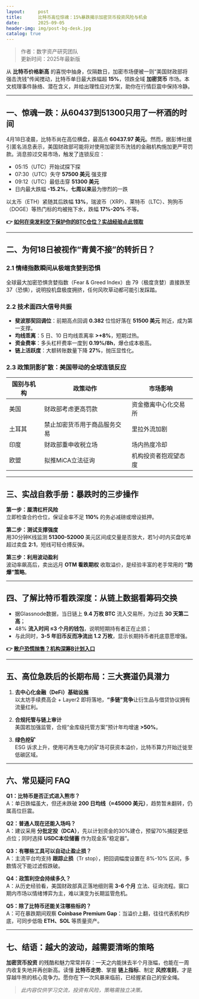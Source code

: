 ```yaml
---
layout:     post
title:      比特币高位惊魂：15%暴跌揭示加密货币投资风险与机会
date:       2025-09-05
header-img: img/post-bg-desk.jpg
catalog: true
---
```


> 作者：数字资产研究团队  
> 更新时间：2025年最新版  

从 **比特币价格新高** 的喜悦中抽身，仅隔数日，加密市场便被一则“美国财政部将强击洗钱”传闻搅动，比特币单日最大跌幅超 **15%**，领跌全域 **加密货币** 市场。本文梳理事件脉络、潜在含义，并给出理性应对方案，助你在行情巨震中保持冷静。

---

## 一、惊魂一跌：从60437到51300只用了一杯酒的时间

4月18日凌晨，比特币尚在高位横盘，最高点 **60437.97 美元**。然而，据彭博社援引匿名消息表示，美国财政部可能将对使用加密货币洗钱的金融机构施加更严苛罚款。消息掠过交易市场，触发了连锁反应：

- 05:15（UTC）开始试探下探  
- 07:30（UTC）失守 **57500 美元** 强支撑  
- 09:12（UTC）最低击穿 **51300 美元**  
- 日内最大跌幅 **-15.2%**，**七周以来**最为惨烈的一跌  

以太币（ETH）紧随其后跌幅 **13%**，瑞波币（XRP）、莱特币（LTC）、狗狗币（DOGE）等热门标的均被拖下水，跌幅 **17%-20%** 不等。  

**👉 [如何在突发利空下保护你的BTC仓位？实战经验点此领取](https://okxdog.com/)**

---

## 二、为何18日被视作“青黄不接”的转折日？

### 2.1 情绪指数瞬间从极端贪婪到恐惧

全球最大加密恐惧贪婪指数（Fear & Greed Index）由 79（极度贪婪）直接跌至 37（恐惧），说明投机盘极度拥挤，任何风吹草动都可能引发踩踏。

### 2.2 技术面四大信号共振

- **斐波那契回调位**：前期高点回调 **0.382** 位恰好落在 **51500 美元** 附近，成为第一支撑。  
- **均线乖离**：5 日、10 日均线乖离率 **>+8%**，短期过热。  
- **资金费率**：多头杠杆费率一度到 **0.19%/8h**，爆仓成本极高。  
- **链上活跃度**：大额转账数量下降 **27%**，抛压显性化。

### 2.3 政策阴影扩散：美国带动的全球连锁反应

| 国别与机构 | 政策动作 | 市场影响 |
|---|---|--|
| 美国 | 财政部考虑更高罚款 | 资金撤离中心化交易所 |
| 土耳其 | 禁止加密货币用于商品服务交易 | 里拉外流加剧 |
| 印度 | 财政部重申收税立场 | 场内热度冷却 |
| 欧盟 | 拟推MiCA立法征询 | 机构投资者抱观望态度 |

---

## 三、实战自救手册：暴跌时的三步操作

**第一步：厘清杠杆风险**  
立即检查合约仓位，保证金率不足 **110%** 的务必减磅或增设抵押。  

**第二步：测试支撑强度**  
用30分钟K线监测 **51300-52000** 美元区间成交量是否放大，若1小时内买盘吃单超过卖盘 **2:1**，短线可轻仓搏反弹。  

**第三步：利用波动盈利**  
波动率飙高后，卖出远月 **OTM 看跌期权** 收取溢价，是经验丰富的老手常用的 **“防爆”策略**。

---

## 四、了解比特币看跌深度：从链上数据看筹码交换

- 据Glassnode数据，当日链上 **9.4 万枚 BTC** 流入交易所，为过去 **30 天第二高**；  
- 48% **流入时间 ≤3 个月的钱包**，说明短期持有者正在止损；  
- 与此同时，**3-5 年旧币反而净流出 1.2 万枚**，显示长期持币者托底意愿增强。  

**👉 [散户恐慌抛售？机构深筹B计划入口](https://okxdog.com/)**

---

## 五、高位急跌后的长期布局：三大赛道仍具潜力

1. **去中心化金融（DeFi）基础设施**  
   以太坊手续费高企 + Layer2 即将落地，**“多链”竞争**让衍生品与借贷协议拥有流量红利。

2. **合规托管与链上审计**  
   美国若加强监管，合规“金库级托管方案”预计年均增速 **>50%**。  

3. **绿色挖矿**  
   ESG 诉求上升，使用可再生电力的矿场可获资本溢价，比特币算力开始迁徙至低碳区域。

---

## 六、常见疑问 FAQ

**Q1：比特币是否正式进入熊市？**  
A：单日跌幅虽大，但还未跌破 **200 日均线（≈45000 美元）**，趋势暂未翻转，仍属高位巨震。

**Q2：普通人现在还能入场吗？**  
A：建议采用 **分批定投（DCA）**，先以计划资金的30%建仓，预留70%捕捉更低点位；同时选择 **USDC本位储蓄** 作为现金系“稳定器”。

**Q3：有哪些工具可以自动止盈止损？**  
A：主流平台均支持 **跟踪止损**（Tr stop），把回调幅度设置在 8%-10% 区间，多数情况下能过滤假跌破。

**Q4：政策利空会持续多久？**  
A：从历史经验看，美国财政部真正落地细则需 **3-6 个月** 立法、征询流程。窗口期内市场以情绪博弈为主，难以演变为长期监管危机。

**Q5：除了比特币还能关注哪些标的？**  
A：可在暴跌期间观察 **Coinbase Premium Gap**：当溢价上翻，往往代表机构抄底，可同步低吸 **ETH、SOL** 等质量资产。

---

## 七、结语：越大的波动，越需要清晰的策略

**加密货币投资** 的残酷和魅力常常并存：一天之内能抹去半个月涨幅，也能在一周内收复失地并再创新高。读懂 **比特币走势**、掌握 **链上指标**、制定 **风控准则**，才是穿越牛熊的核心竞争力。愿你在下一次风暴来临前，已经握紧自己的安全绳。

> *此内容仅供学习交流，投资有风险，策略需独立决策。*